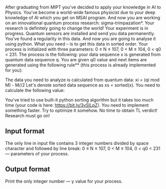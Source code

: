 After graduating from MIPT you've decided to apply your knowledge in AI to Physics. You've become a world-wide famous physicist due to your deep knowledge of AI which you get on MSAI program. And now you are working on an innovational quantum process research: sigma-trimpazation*. Your research is definitely going to change the world!
Your experiment is in progress. Quantum sensors are installed and send you data permanently. You've found a regularity in this data. And now you are going to analyse it using python. What you need – is to get this data in sorted order.
Your process is initialized with three parameters: 0 ≤ N ≤ 107, 0 < M ≤ 104, 0 < q0 < 231. The process is the following: your data sequence x is generated from quantum data sequence q. You are given q0 value and next items are generated using the following rule** (this process is already implemented for you):

The data you need to analyze is calculated from quantum data: xi = (qi  mod  M) - M//2
Let's denote sorted data sequence as xs = sorted(x). You need to calculate the following value:

You've tried to use built-it python sorting algorithm but it takes too much time (your code is here: https://bit.ly/3vSlLpZ). You need to implement something faster. Try to optimize it somehow. No time to obtain TL verdict! Research must go on!

## Input format

The only line in input file contains 3 integer numbers divided by space character and followed by line break: 0 ≤ N ≤ 107, 0 < M ≤ 104, 0 < q0 < 231 — parameters of your process.

## Output format

Print the only integer number — y value for your process.
